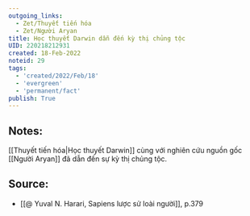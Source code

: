 ```yaml
---
outgoing_links:
  - Zet/Thuyết tiến hóa
  - Zet/Người Aryan
title: Học thuyết Darwin dẫn đến kỳ thị chủng tộc
UID: 220218212931
created: 18-Feb-2022
noteid: 29
tags:
  - 'created/2022/Feb/18'
  - 'evergreen'
  - 'permanent/fact'
publish: True
---
```

## Notes:
[[Thuyết tiến hóa|Học thuyết Darwin]] cùng với nghiên cứu nguồn gốc [[Người Aryan]] đã dẫn đến sự kỳ thị chủng tộc.

## Source:
- [[@ Yuval N. Harari, Sapiens lược sử loài người]], p.379


